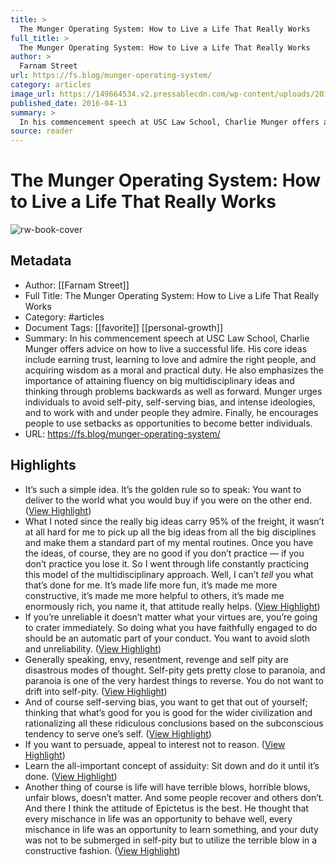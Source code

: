 ```yaml
---
title: >
  The Munger Operating System: How to Live a Life That Really Works
full_title: >
  The Munger Operating System: How to Live a Life That Really Works
author: >
  Farnam Street
url: https://fs.blog/munger-operating-system/
category: articles
image_url: https://149664534.v2.pressablecdn.com/wp-content/uploads/2015/06/cropped-farnamstreet-300x300.png
published_date: 2016-04-13
summary: >
  In his commencement speech at USC Law School, Charlie Munger offers advice on how to live a successful life. His core ideas include earning trust, learning to love and admire the right people, and acquiring wisdom as a moral and practical duty. He also emphasizes the importance of attaining fluency on big multidisciplinary ideas and thinking through problems backwards as well as forward. Munger urges individuals to avoid self-pity, self-serving bias, and intense ideologies, and to work with and under people they admire. Finally, he encourages people to use setbacks as opportunities to become better individuals.
source: reader
---
```

# The Munger Operating System: How to Live a Life That Really Works

![rw-book-cover](https://149664534.v2.pressablecdn.com/wp-content/uploads/2015/06/cropped-farnamstreet-300x300.png)

## Metadata
- Author: [[Farnam Street]]
- Full Title: The Munger Operating System: How to Live a Life That Really Works
- Category: #articles
- Document Tags: [[favorite]] [[personal-growth]] 
- Summary: In his commencement speech at USC Law School, Charlie Munger offers advice on how to live a successful life. His core ideas include earning trust, learning to love and admire the right people, and acquiring wisdom as a moral and practical duty. He also emphasizes the importance of attaining fluency on big multidisciplinary ideas and thinking through problems backwards as well as forward. Munger urges individuals to avoid self-pity, self-serving bias, and intense ideologies, and to work with and under people they admire. Finally, he encourages people to use setbacks as opportunities to become better individuals.
- URL: https://fs.blog/munger-operating-system/

## Highlights
- It’s such a simple idea. It’s the golden rule so to speak: You want to deliver to the world what you would buy if you were on the other end. ([View Highlight](https://read.readwise.io/read/01hjra26cnyjjdph4gpmg4s4wr))
- What I noted since the really big ideas carry 95% of the freight, it wasn’t at all hard for me to pick up all the big ideas from all the big disciplines and make them a standard part of my mental routines. Once you have the ideas, of course, they are no good if you don’t practice — if you don’t practice you lose it.
  So I went through life constantly practicing this model of the multidisciplinary approach. Well, I can’t *tell* you what that’s done for me. It’s made life more fun, it’s made me more constructive, it’s made me more helpful to others, it’s made me enormously rich, you name it, that attitude really helps. ([View Highlight](https://read.readwise.io/read/01hnn572ek149zs4v5c672xhgj))
- If you’re unreliable it doesn’t matter what your virtues are, you’re going to crater immediately. So doing what you have faithfully engaged to do should be an automatic part of your conduct. You want to avoid sloth and unreliability. ([View Highlight](https://read.readwise.io/read/01hjra533v2cxw9xr4d64z4gmm))
- Generally speaking, envy, resentment, revenge and self pity are disastrous modes of thought. Self-pity gets pretty close to paranoia, and paranoia is one of the very hardest things to reverse. You do not want to drift into self-pity. ([View Highlight](https://read.readwise.io/read/01hjra6p32ycgcq7k09ry60d6m))
- And of course self-serving bias, you want to get that out of yourself; thinking that what’s good for you is good for the wider civilization and rationalizing all these ridiculous conclusions based on the subconscious tendency to serve one’s self. ([View Highlight](https://read.readwise.io/read/01hjra80m0bp99330wrrwcjrmk))
- If you want to persuade, appeal to interest not to reason. ([View Highlight](https://read.readwise.io/read/01hjra9cw755ymx6scm23v8wa0))
- Learn the all-important concept of assiduity: Sit down and do it until it’s done. ([View Highlight](https://read.readwise.io/read/01hjracvm060dskz7mbs1a7f04))
- Another thing of course is life will have terrible blows, horrible blows, unfair blows, doesn’t matter. And some people recover and others don’t. And there I think the attitude of Epictetus is the best. He thought that every mischance in life was an opportunity to behave well, every mischance in life was an opportunity to learn something, and your duty was not to be submerged in self-pity but to utilize the terrible blow in a constructive fashion. ([View Highlight](https://read.readwise.io/read/01hjraddvgg4fjr2x3bay2chzf))



